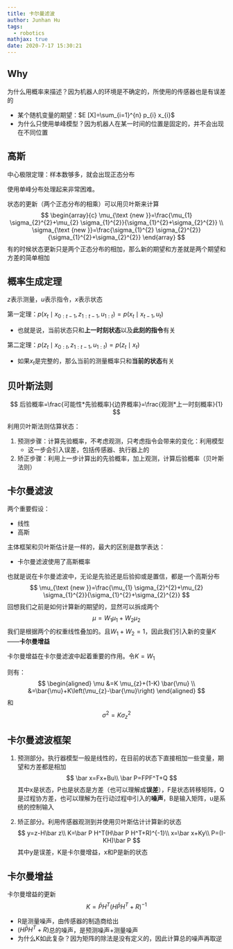 ```yaml
---
title: 卡尔曼滤波
author: Junhan Hu
tags:
  - robotics
mathjax: true
date: 2020-7-17 15:30:21 
---
```


## Why

为什么用概率来描述？因为机器人的环境是不确定的，所使用的传感器也是有误差的

* 某个随机变量的期望：$E [X]=\sum_{i=1}^{n} p_{i} x_{i}$
* 为什么只使用单峰模型？因为机器人在某一时间的位置是固定的，并不会出现在不同位置

## 高斯

中心极限定理：样本数够多，就会出现正态分布

使用单峰分布处理起来非常困难。

状态的更新（两个正态分布的相乘）可以用贝叶斯来计算
$$
\begin{array}{c}
\mu_{\text {new }}=\frac{\mu_{1} \sigma_{2}^{2}+\mu_{2} \sigma_{1}^{2}}{\sigma_{1}^{2}+\sigma_{2}^{2}} \\
\sigma_{\text {new }}=\frac{\sigma_{1}^{2} \sigma_{2}^{2}}{\sigma_{1}^{2}+\sigma_{2}^{2}}
\end{array}
$$
有的时候状态更新只是两个正态分布的相加，那么新的期望和方差就是两个期望和方差的简单相加

## 概率生成定理

$z$表示测量，$u$表示指令，$x$表示状态

第一定理：$p\left(x_{t} \mid x_{0: t-1}, z_{1: t-1}, u_{1: t}\right)=p\left(x_{t} \mid x_{t-1}, u_{t}\right)$

* 也就是说，当前状态只和**上一时刻状态**以及**此刻的指令**有关

第二定理：$p\left(z_{t} \mid x_{0: t}, z_{1: t-1}, u_{1: t}\right)=p\left(z_{t} \mid x_{t}\right)$

* 如果$x_t$是完整的，那么当前的测量概率只和**当前的状态**有关

## 贝叶斯法则

$$
后验概率=\frac{可能性*先验概率}{边界概率}=\frac{观测*上一时刻概率}{1}
$$

利用贝叶斯法则估算状态：

1. 预测步骤：计算先验概率，不考虑观测，只考虑指令会带来的变化：利用模型
   * 这一步会引入误差，包括传感器、执行器上的
2. 矫正步骤：利用上一步计算出的先验概率，加上观测，计算后验概率（贝叶斯法则）

## 卡尔曼滤波

两个重要假设：

* 线性
* 高斯

主体框架和贝叶斯估计是一样的，最大的区别是数学表达：

* 卡尔曼滤波使用了高斯概率

也就是说在卡尔曼滤波中，无论是先验还是后验抑或是置信，都是一个高斯分布
$$
\mu_{\text {new }}=\frac{\mu_{1} \sigma_{2}^{2}+\mu_{2} \sigma_{1}^{2}}{\sigma_{1}^{2}+\sigma_{2}^{2}}
$$
回想我们之前是如何计算新的期望的，显然可以拆成两个
$$
\mu=W_1\mu_1+W_2\mu_2
$$
我们是根据两个的权重线性叠加的。且$W_1+W_2=1$，因此我们引入新的变量$K$——**卡尔曼增益**

卡尔曼增益在卡尔曼滤波中起着重要的作用。令$K=W_1$

则有：
$$
\begin{aligned}
\mu &=K \mu_{z}+(1-K) \bar{\mu} \\
&=\bar{\mu}+K\left(\mu_{z}-\bar{\mu}\right)
\end{aligned}
$$
和
$$
\sigma^2=K\sigma_{z}^{2}
$$

## 卡尔曼滤波框架

1. 预测部分。执行器模型一般是线性的，在目前的状态下直接相加一些变量，期望和方差都是相加
   $$
   \bar x=Fx+Bu\\
   \bar P=FPF^T+Q
   $$
   其中x是状态，P也是状态是方差（也可以理解成**误差**），F是状态转移矩阵，Q是过程协方差，也可以理解为在行动过程中引入的**噪声**，B是输入矩阵，u是系统的控制输入

2. 矫正部分。利用传感器观测到并使用贝叶斯估计计算新的状态
   $$
   y=z-H\bar z\\
   K=\bar P H^T(H\bar P H^T+R)^{-1}\\
   x=\bar x+Ky\\
   P=(I-KH)\bar P
   $$
   其中y是误差，K是卡尔曼增益，x和P是新的状态

## 卡尔曼增益

卡尔曼增益的更新
$$
K=\bar P H^T(H\bar P H^T+R)^{-1}
$$

* R是测量噪声，由传感器的制造商给出
* $(H\bar P H^T+R)$总的噪声，是预测噪声+测量噪声
* 为什么K如此复杂？因为矩阵的除法是没有定义的，因此计算总的噪声再取逆